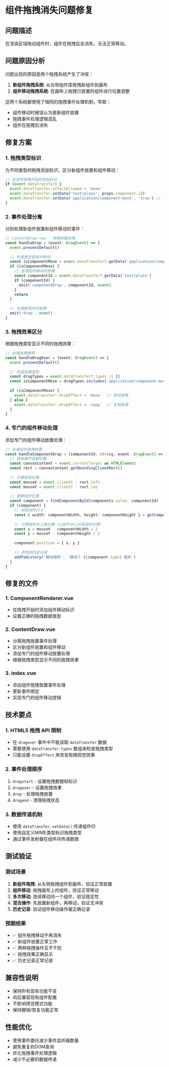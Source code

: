 # 组件拖拽消失问题修复

## 问题描述
在渲染区域拖动组件时，组件在拖拽后会消失，无法正常移动。

## 问题原因分析
问题出现的原因是两个拖拽系统产生了冲突：

1. **新组件拖拽系统**: 从左侧组件库拖拽新组件到画布
2. **组件移动拖拽系统**: 在画布上拖拽已放置的组件进行位置调整

这两个系统都使用了相同的拖拽事件处理机制，导致：
- 组件移动时被误认为是新组件放置
- 拖拽事件处理逻辑混乱
- 组件在拖拽后消失

## 修复方案

### 1. 拖拽类型标识
为不同类型的拖拽添加标识，区分新组件放置和组件移动：

```typescript
// 在组件拖拽开始时添加标识
if (event.dataTransfer) {
  event.dataTransfer.effectAllowed = 'move'
  event.dataTransfer.setData('text/plain', props.component.id)
  event.dataTransfer.setData('application/component-move', 'true') // 标识这是组件移动
}
```

### 2. 事件处理分离
分别处理新组件放置和组件移动的事件：

```typescript
// ContentDraw.vue - 拖拽放置处理
const handleDrop = (event: DragEvent) => {
  event.preventDefault()
  
  // 检查是否是组件移动
  const isComponentMove = event.dataTransfer?.getData('application/component-move') === 'true'
  if (isComponentMove) {
    // 处理组件移动的放置
    const componentId = event.dataTransfer?.getData('text/plain')
    if (componentId) {
      emit('componentDrop', componentId, event)
    }
    return
  }
  
  // 处理新组件的放置
  emit('drop', event)
}
```

### 3. 拖拽效果区分
根据拖拽类型显示不同的拖拽效果：

```typescript
// 处理拖拽悬停
const handleDragOver = (event: DragEvent) => {
  event.preventDefault()
  
  // 检查拖拽类型
  const dragTypes = event.dataTransfer?.types || []
  const isComponentMove = dragTypes.includes('application/component-move')
  
  if (isComponentMove) {
    event.dataTransfer!.dropEffect = 'move'  // 移动效果
  } else {
    event.dataTransfer!.dropEffect = 'copy'  // 复制效果
  }
}
```

### 4. 专门的组件移动处理
添加专门的组件移动放置处理：

```typescript
// 处理组件拖拽放置
const handleComponentDrop = (componentId: string, event: DragEvent) => {
  // 获取画布容器位置
  const canvasContent = event.currentTarget as HTMLElement
  const rect = canvasContent.getBoundingClientRect()
  
  // 计算鼠标位置
  const mouseX = event.clientX - rect.left
  const mouseY = event.clientY - rect.top
  
  // 更新组件位置
  const component = findComponentById(components.value, componentId)
  if (component) {
    // 获取组件尺寸
    const { width: componentWidth, height: componentHeight } = getComponentSize(component.type, component.props)
    
    // 计算组件左上角位置（让组件中心对准鼠标位置）
    const x = mouseX - componentWidth / 2
    const y = mouseY - componentHeight / 2
    
    component.position = { x, y }
    
    // 添加到历史记录
    addToHistory('移动组件', `移动了 ${component.type} 组件`)
  }
}
```

## 修复的文件

### 1. ComponentRenderer.vue
- 在拖拽开始时添加组件移动标识
- 设置正确的拖拽数据类型

### 2. ContentDraw.vue
- 分离拖拽放置事件处理
- 区分新组件放置和组件移动
- 添加专门的组件移动放置处理
- 根据拖拽类型显示不同的拖拽效果

### 3. index.vue
- 添加组件拖拽放置事件处理
- 更新事件绑定
- 实现专门的组件移动逻辑

## 技术要点

### 1. HTML5 拖拽 API 限制
- 在 `dragover` 事件中不能读取 `dataTransfer` 数据
- 需要使用 `dataTransfer.types` 数组来检查拖拽类型
- 只能设置 `dropEffect` 来改变拖拽视觉效果

### 2. 事件处理顺序
1. `dragstart` - 设置拖拽数据和标识
2. `dragover` - 设置拖拽效果
3. `drop` - 处理拖拽放置
4. `dragend` - 清理拖拽状态

### 3. 数据传递机制
- 使用 `dataTransfer.setData()` 传递组件ID
- 使用自定义MIME类型标识拖拽类型
- 通过事件发射器在组件间传递数据

## 测试验证

### 测试场景
1. **新组件拖拽**: 从左侧拖拽组件到画布，验证正常放置
2. **组件移动**: 拖拽画布上的组件，验证正常移动
3. **多次移动**: 连续移动同一个组件，验证稳定性
4. **混合操作**: 先放置新组件，再移动，验证无冲突
5. **历史记录**: 验证组件移动操作被正确记录

### 预期结果
- ✅ 组件拖拽移动不再消失
- ✅ 新组件放置正常工作
- ✅ 两种拖拽操作互不干扰
- ✅ 拖拽效果正确显示
- ✅ 历史记录正常记录

## 兼容性说明
- 保持所有现有功能不变
- 向后兼容现有组件配置
- 不影响预览模式功能
- 保持撤销/恢复功能正常

## 性能优化
- 使用事件委托减少事件监听器数量
- 避免重复的DOM查询
- 优化拖拽事件处理逻辑
- 减少不必要的数据传递

